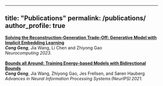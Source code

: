 
---
title: "Publications"
permalink: /publications/
author_profile: true
---
<b>[Solving the Reconstruction-Generation Trade-Off: Generative Model with Implicit Embedding Learning](https://www.sciencedirect.com/science/article/abs/pii/S0925231223005519)</b> <br> 
<i><b>Cong Geng</b></i>, Jia Wang, Li Chen and Zhiyong Gao<br>
<i>Neurocomputing 2023</i>.
<br>
<br>
<b>[Bounds all Around: Training Energy-based Models with Bidirectional Bounds](https://proceedings.neurips.cc/paper/2021/file/a4d8e2a7e0d0c102339f97716d2fdfb6-Paper.pdf)</b> <br> 
<i><b>Cong Geng</b></i>, Jia Wang, Zhiyong Gao, Jes Frellsen, and Søren Hauberg<br>
<i>Advances in Neural Information Processing Systems&thinsp;(NeurIPS)&thinsp;2021</i>.
<br>
<br>
